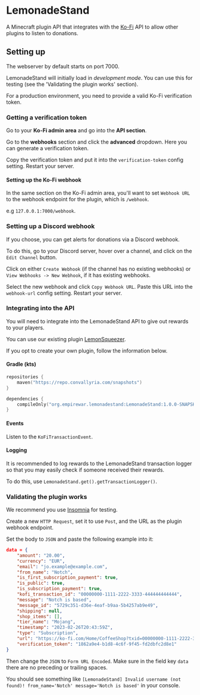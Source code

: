 # LemonadeStand
A Minecraft plugin API that integrates with the [Ko-Fi](https://ko-fi.com/) API to allow other plugins to listen to donations.

## Setting up
The webserver by default starts on port 7000.

LemonadeStand will initially load in *development mode*. You can use this for testing (see the 'Validating the plugin works' section). 

For a production environment, you need to provide a valid Ko-Fi verification token.

### Getting a verification token
Go to your **Ko-Fi admin area** and go into the **API section**.

Go to the **webhooks** section and click the **advanced** dropdown. Here you can generate a verification token.

Copy the verification token and put it into the `verification-token` config setting. Restart your server.

#### Setting up the Ko-Fi webhook
In the same section on the Ko-Fi admin area, you'll want to set `Webhook URL` to the webhook endpoint for the plugin, which is `/webhook`.

e.g `127.0.0.1:7000/webhook`.

### Setting up a Discord webhook
If you choose, you can get alerts for donations via a Discord webhook.

To do this, go to your Discord server, hover over a channel, and click on the `Edit Channel` button.

Click on either `Create Webhook` (if the channel has no existing webhooks) or `View Webhooks -> New Webhook`, if it has existing webhooks.

Select the new webhook and click `Copy Webhook URL`. Paste this URL into the `webhook-url` config setting. Restart your server.

### Integrating into the API
You will need to integrate into the LemonadeStand API to give out rewards to your players.

You can use our existing plugin [LemonSqueezer](https://github.com/EmpireWar/LemonSqueezer).

If you opt to create your own plugin, follow the information below.

#### Gradle (kts)
```kotlin
repositories {
    maven("https://repo.convallyria.com/snapshots")
}

dependencies {
    compileOnly("org.empirewar.lemonadestand:LemonadeStand:1.0.0-SNAPSHOT")
}
```

#### Events
Listen to the `KoFiTransactionEvent`.

#### Logging
It is recommended to log rewards to the LemonadeStand transaction logger so that you may easily check if someone received their rewards.

To do this, use `LemonadeStand.get().getTransactionLogger()`.

### Validating the plugin works
We recommend you use [Insomnia](https://insomnia.rest/download) for testing.

Create a new `HTTP Request`, set it to use `Post`, and the URL as the plugin webhook endpoint.

Set the body to `JSON` and paste the following example into it:
```json lines
data = {
    "amount": "20.00",
    "currency": "EUR",
    "email": "jo.example@example.com",
    "from_name": "Notch",
    "is_first_subscription_payment": true,
    "is_public": true,
    "is_subscription_payment": true,
    "kofi_transaction_id": "00000000-1111-2222-3333-444444444444",
    "message": "Notch is based",
    "message_id": "5729c351-d36e-4eaf-b9aa-5b4257ab9e49",
    "shipping": null,
    "shop_items": [],
    "tier_name": "Mojang",
    "timestamp": "2023-02-26T20:43:59Z",
    "type": "Subscription",
    "url": "https://ko-fi.com/Home/CoffeeShop?txid=00000000-1111-2222-3333-444444444444",
    "verification_token": "1862a9e4-b1d8-4c6f-9f45-fd2dbfc2d8e1"
}
```

Then change the `JSON` to `Form URL Encoded`. Make sure in the field key `data` there are no preceding or trailing spaces.

You should see something like `[LemonadeStand] Invalid username (not found)! from_name='Notch' message='Notch is based'` in your console.
